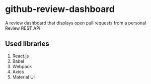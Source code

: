 # github-review-dashboard
A review dashboard that displays open pull requests from a personal Review REST API.

## Used libraries
1. React.js
1. Babel
1. Webpack
1. Axios
1. Material UI
